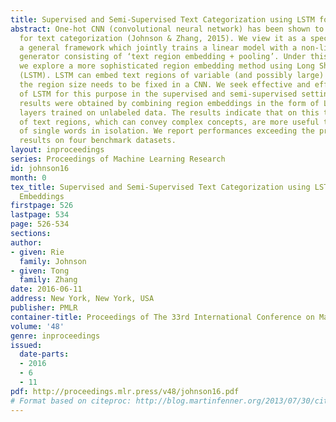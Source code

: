 ```yaml
---
title: Supervised and Semi-Supervised Text Categorization using LSTM for Region Embeddings
abstract: One-hot CNN (convolutional neural network) has been shown to be effective
  for text categorization (Johnson & Zhang, 2015). We view it as a special case of
  a general framework which jointly trains a linear model with a non-linear feature
  generator consisting of ‘text region embedding + pooling’. Under this framework,
  we explore a more sophisticated region embedding method using Long Short-Term Memory
  (LSTM). LSTM can embed text regions of variable (and possibly large) sizes, whereas
  the region size needs to be fixed in a CNN. We seek effective and efficient use
  of LSTM for this purpose in the supervised and semi-supervised settings. The best
  results were obtained by combining region embeddings in the form of LSTM and convolution
  layers trained on unlabeled data. The results indicate that on this task, embeddings
  of text regions, which can convey complex concepts, are more useful than embeddings
  of single words in isolation. We report performances exceeding the previous best
  results on four benchmark datasets.
layout: inproceedings
series: Proceedings of Machine Learning Research
id: johnson16
month: 0
tex_title: Supervised and Semi-Supervised Text Categorization using LSTM for Region
  Embeddings
firstpage: 526
lastpage: 534
page: 526-534
sections: 
author:
- given: Rie
  family: Johnson
- given: Tong
  family: Zhang
date: 2016-06-11
address: New York, New York, USA
publisher: PMLR
container-title: Proceedings of The 33rd International Conference on Machine Learning
volume: '48'
genre: inproceedings
issued:
  date-parts:
  - 2016
  - 6
  - 11
pdf: http://proceedings.mlr.press/v48/johnson16.pdf
# Format based on citeproc: http://blog.martinfenner.org/2013/07/30/citeproc-yaml-for-bibliographies/
---
```

